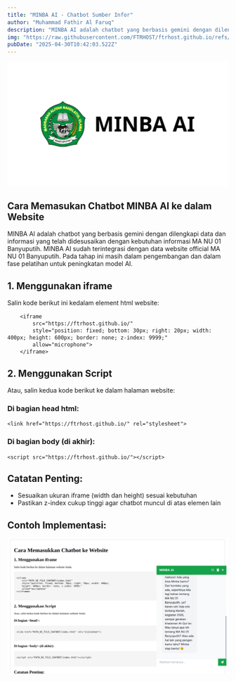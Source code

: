 ```yaml
---
title: "MINBA AI - Chatbot Sumber Infor"
author: "Muhammad Fathir Al Faruq"
description: "MINBA AI adalah chatbot yang berbasis gemini dengan dilengkapi data dan informasi yang telah didesusaikan dengan kebutuhan informasi MA NU 01 Banyuputih."
img: "https://raw.githubusercontent.com/FTRHOST/ftrhost.github.io/refs/heads/main/dokumentasi/20250430_173803.jpg"
pubDate: "2025-04-30T10:42:03.522Z"
---
```

![](https://raw.githubusercontent.com/FTRHOST/ftrhost.github.io/refs/heads/main/dokumentasi/20250430_173803.jpg)
## Cara Memasukan Chatbot MINBA AI ke dalam Website
MINBA AI adalah chatbot yang berbasis gemini dengan dilengkapi data dan informasi yang telah didesusaikan dengan kebutuhan informasi MA NU 01 Banyuputih. MINBA AI sudah terintegrasi dengan data website official MA NU 01 Banyuputih. Pada tahap ini masih dalam pengembangan dan dalam fase pelatihan untuk peningkatan model AI.
## 1. Menggunakan iframe

Salin kode berikut ini kedalam element html website:

	    <iframe 
            src="https://ftrhost.github.io/" 
            style="position: fixed; bottom: 30px; right: 20px; width: 400px; height: 600px; border: none; z-index: 9999;"
            allow="microphone">
        </iframe>

## 2. Menggunakan Script

Atau, salin kedua kode berikut ke dalam halaman website:

### Di bagian head html:

    <link href="https://ftrhost.github.io/" rel="stylesheet">

### Di bagian body (di akhir):

    <script src="https://ftrhost.github.io/"></script>

## Catatan Penting:

-   Sesuaikan ukuran iframe (width dan height) sesuai kebutuhan
-   Pastikan z-index cukup tinggi agar chatbot muncul di atas elemen lain

## Contoh Implementasi:
![Contoh implementasi](https://raw.githubusercontent.com/FTRHOST/ftrhost.github.io/refs/heads/main/dokumentasi/Screenshot%20From%202025-04-29%2023-22-41.png)
